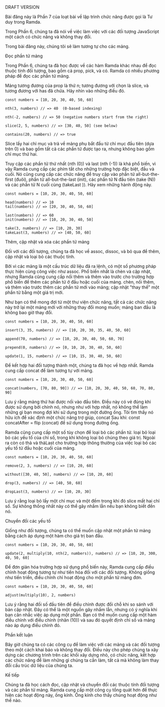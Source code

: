 DRAFT VERSION

Bài đăng này là Phần 7 của loạt bài về lập trình chức năng được gọi là Tư duy trong Ramda.

Trong Phần 6, chúng ta đã nói về việc làm việc với các đối tượng JavaScript một cách có chức năng và không thay đổi.

Trong bài đăng này, chúng tôi sẽ làm tương tự cho các mảng.

Đọc phần tử mảng

Trong Phần 6, chúng ta đã học được về các hàm Ramda khác nhau để đọc thuộc tính đối tượng, bao gồm cả prop, pick, và có. Ramda có nhiều phương pháp để đọc các phần tử mảng.

Mảng tương đương của prop là thứ n; tương đương với chọn là slice, và tương đương với has đã chứa. Hãy nhìn vào những điều đó.

```
const numbers = [10, 20, 30, 40, 50, 60]

nth(3, numbers) // => 40  (0-based indexing)

nth(-2, numbers) // => 50 (negative numbers start from the right)

slice(2, 5, numbers) // => [30, 40, 50] (see below)

contains(20, numbers) // => true
```

Slice lấy hai chỉ mục và trả về mảng phụ bắt đầu từ chỉ mục đầu tiên \(dựa trên 0\) và bao gồm tất cả các phần tử được tạo ra, nhưng không bao gồm chỉ mục thứ hai.

Truy cập các phần tử thứ nhất \(nth \(0\)\) và last \(nth \(-1\)\) là khá phổ biến, vì vậy Ramda cung cấp các phím tắt cho những trường hợp đặc biệt, đầu và cuối. Nó cũng cung cấp các chức năng để truy cập vào phần tử all-but-the-first \(đuôi\), phần tử all-but-the-last \(init\), các phần tử N đầu tiên \(take \(N\)\) và các phần tử N cuối cùng \(takeLast \)\). Hãy xem những hành động này.

```
const numbers = [10, 20, 30, 40, 50, 60]

head(numbers) // => 10
tail(numbers) // => [20, 30, 40, 50, 60]

last(numbers) // => 60
init(numbers) // => [10, 20, 30, 40, 50]

take(3, numbers) // => [10, 20, 30]
takeLast(3, numbers) // => [40, 50, 60]
```

Thêm, cập nhật và xóa các phần tử mảng

Đối với các đối tượng, chúng ta đã học về assoc, dissoc, và bỏ qua để thêm, cập nhật và loại bỏ các thuộc tính.

Bởi vì các mảng là một cấu trúc dữ liệu đã ra lệnh, có một số phương pháp thực hiện cùng công việc như assoc. Phổ biến nhất là chèn và cập nhật, nhưng Ramda cũng cung cấp nối thêm và thêm vào trước cho trường hợp phổ biến để thêm các phần tử ở đầu hoặc cuối của mảng. chèn, nối thêm, và thêm vào trước thêm các phần tử mới vào mảng; cập nhật "thay thế" một phần tử bằng một giá trị mới.

Như bạn có thể mong đợi từ một thư viện chức năng, tất cả các chức năng này trở lại một mảng mới với những thay đổi mong muốn; mảng ban đầu là không bao giờ thay đổi.

```
const numbers = [10, 20, 30, 40, 50, 60]

insert(3, 35, numbers) // => [10, 20, 30, 35, 40, 50, 60]

append(70, numbers) // => [10, 20, 30, 40, 50, 60, 70]

prepend(0, numbers) // => [0, 10, 20, 30, 40, 50, 60]

update(1, 15, numbers) // => [10, 15, 30, 40, 50, 60]
```

Để kết hợp hai đối tượng thành một, chúng ta đã học về hợp nhất. Ramda cung cấp concat để làm tương tự với mảng.

```
const numbers = [10, 20, 30, 40, 50, 60]

concat(numbers, [70, 80, 90]) // => [10, 20, 30, 40, 50, 60, 70, 80, 90]
```

Lưu ý rằng mảng thứ hai được nối vào đầu tiên. Điều này có vẻ đúng khi được sử dụng bởi chính nó, nhưng như với hợp nhất, nó không thể làm những gì bạn mong đợi khi sử dụng trong một đường ống. Tôi tìm thấy nó hữu ích để xác định một chức năng trợ giúp, concat Sau khi: const concatAfter = flip \(concat\) để sử dụng trong đường ống.

Ramda cũng cung cấp một số tùy chọn để loại bỏ các phần tử. loại bỏ loại bỏ các yếu tố của chỉ số, trong khi không loại bỏ chúng theo giá trị. Ngoài ra còn có thả và thảLast cho trường hợp thông thường của việc loại bỏ các yếu tố từ đầu hoặc cuối của mảng.

```
const numbers = [10, 20, 30, 40, 50, 60]

remove(2, 3, numbers) // => [10, 20, 60]

without([30, 40, 50], numbers) // => [10, 20, 60]

drop(3, numbers) // => [40, 50, 60]

dropLast(3, numbers) // => [10, 20, 30]
```

Lưu ý rằng loại bỏ lấy một chỉ mục và một đếm trong khi đó slice mất hai chỉ số. Sự không thống nhất này có thể gây nhầm lẫn nếu bạn không biết đến nó.

Chuyển đổi các yếu tố

Giống như đối tượng, chúng ta có thể muốn cập nhật một phần tử mảng bằng cách áp dụng một hàm cho giá trị ban đầu.

```
const numbers = [10, 20, 30, 40, 50, 60]

update(2, multiply(10, nth(2, numbers)), numbers) // => [10, 20, 300, 40, 50, 60]
```

Để đơn giản hóa trường hợp sử dụng phổ biến này, Ramda cung cấp điều chỉnh hoạt động tương tự như tiến hóa đối với các đối tượng. Không giống như tiến triển, điều chỉnh chỉ hoạt động cho một phần tử mảng đơn.

```
const numbers = [10, 20, 30, 40, 50, 60]

adjust(multiply(10), 2, numbers)
```

Lưu ý rằng hai đối số đầu tiên để điều chỉnh được đổi chỗ khi so sánh với bản cập nhật. Đây có thể là một nguồn gây nhầm lẫn, nhưng có ý nghĩa khi bạn cân nhắc việc áp dụng một phần. Bạn có thể muốn cung cấp một hàm điều chỉnh với điều chỉnh \(nhân \(10\)\) và sau đó quyết định chỉ số và mảng nào áp dụng điều chỉnh đó.

Phần kết luận

Bây giờ chúng ta có các công cụ để làm việc với các mảng và các đối tượng theo một cách khai báo và không thay đổi. Điều này cho phép chúng ta xây dựng các chương trình trên các khối xây dựng nhỏ, có chức năng, kết hợp các chức năng để làm những gì chúng ta cần làm, tất cả mà không làm thay đổi cấu trúc dữ liệu của chúng ta.

Kế tiếp

Chúng ta đã học cách đọc, cập nhật và chuyển đổi các thuộc tính đối tượng và các phần tử mảng. Ramda cung cấp một công cụ tổng quát hơn để thực hiện các hoạt động này, ống kính. Ống kính cho thấy chúng hoạt động như thế nào.

